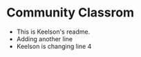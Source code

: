 # Community Classrom
- This is Keelson's readme.
- Adding another line
- Keelson is changing line 4

